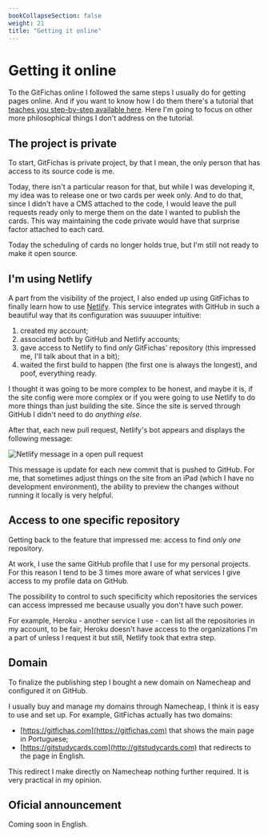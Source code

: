```yaml
---
bookCollapseSection: false
weight: 21
title: "Getting it online"
---
```

# Getting it online

To the GitFichas online I followed the same steps I usually do for getting pages online. And if you want to know how I do them there's a tutorial that [teaches you step-by-step available here](https://jtemporal.com/publishing-a-website-with-jekyll/). Here I'm going to focus on other more philosophical things I don't address on the tutorial.

## The project is private

To start, GitFichas is private project, by that I mean, the only person that has access to its source code is me.

Today, there isn't a particular reason for that, but while I was developing it, my idea was to release one or two cards per week only. And to do that, since I didn't have a CMS attached to the code, I would leave the pull requests ready only to merge them on the date I wanted to publish the cards. This way maintaining the code private would have that surprise factor attached to each card.

Today the scheduling of cards no longer holds true, but I'm still not ready to make it open source.

## I'm using Netlify

A part from the visibility of the project, I also ended up using GitFichas to finally learn how to use [Netlify](https://www.netlify.com). This service integrates with GitHub in such a beautiful way that its configuration was suuuuper intuitive:

1. created my account;
2. associated both by GitHub and Netlify accounts;
3. gave access to Netlify to find *only* GitFichas' repository (this impressed me, I'll talk about that in a bit);
4. waited the first build to happen (the first one is always the longest), and poof, everything ready.

I thought it was going to be more complex to be honest, and maybe it is, if the site config were more complex or if you were going to use Netlify to do more things than just building the site. Since the site is served through GitHub I didn't need to do *anything else*.

After that, each new pull request, Netlify's bot appears and displays the following message:

![Netlify message in a open pull request](https://res.cloudinary.com/jesstemporal/image/upload/v1645814794/dev-diaries/netlify-message-on-pull-request_hgext1.png)

This message is update for each new commit that is pushed to GitHub. For me, that sometimes adjust things on the site from an iPad (which I have no development environment), the ability to preview the changes without running it locally is very helpful.

## Access to one specific repository

Getting back to the feature that impressed me: access to find *only one* repository.

At work, I use the same GitHub profile that I use for my personal projects. For this reason I tend to be 3 times more aware of what services I give access to my profile data on GitHub.

The possibility to control to such specificity which repositories the services can access impressed me because usually you don't have such power.

For example, Heroku - another service I use - can list all the repositories in my account, to be fair, Heroku doesn't have access to the organizations I'm a part of unless I request it but still, Netlify took that extra step.

## Domain

To finalize the publishing step I bought a new domain on Namecheap and configured it on GitHub.

I usually buy and manage my domains through Namecheap, I think it is easy to use and set up. For example, GitFichas actually has two domains:

- [https://gitfichas.com](https://gitfichas.com) that shows the main page in Portuguese;
- [https://gitstudycards.com](http://gitstudycards.com) that redirects to the page in English.

This redirect I make directly on Namecheap nothing further required. It is very practical in my opinion.

## Oficial announcement

Coming soon in English.
